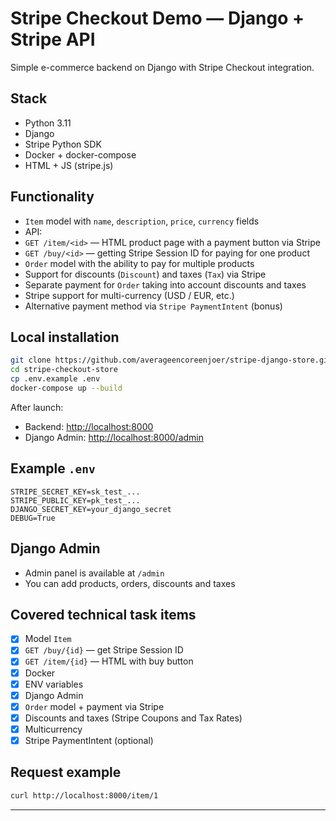 # Stripe Checkout Demo — Django + Stripe API

Simple e-commerce backend on Django with Stripe Checkout integration.

##  Stack
- Python 3.11
- Django
- Stripe Python SDK
- Docker + docker-compose
- HTML + JS (stripe.js)

##  Functionality
- `Item` model with `name`, `description`, `price`, `currency` fields
- API:
- `GET /item/<id>` — HTML product page with a payment button via Stripe
- `GET /buy/<id>` — getting Stripe Session ID for paying for one product
- `Order` model with the ability to pay for multiple products
- Support for discounts (`Discount`) and taxes (`Tax`) via Stripe
- Separate payment for `Order` taking into account discounts and taxes
- Stripe support for multi-currency (USD / EUR, etc.)
- Alternative payment method via `Stripe PaymentIntent` (bonus)

##  Local installation

```bash
git clone https://github.com/averageencoreenjoer/stripe-django-store.git
cd stripe-checkout-store
cp .env.example .env
docker-compose up --build
````

After launch:

* Backend: [http://localhost:8000](http://localhost:8000)
* Django Admin: [http://localhost:8000/admin](http://localhost:8000/admin)

##  Example `.env`

```env
STRIPE_SECRET_KEY=sk_test_...
STRIPE_PUBLIC_KEY=pk_test_...
DJANGO_SECRET_KEY=your_django_secret
DEBUG=True
```

##  Django Admin

* Admin panel is available at `/admin`
* You can add products, orders, discounts and taxes

##  Covered technical task items

* [x] Model `Item`
* [x] `GET /buy/{id}` — get Stripe Session ID
* [x] `GET /item/{id}` — HTML with buy button
* [x] Docker
* [x] ENV variables
* [x] Django Admin
* [x] `Order` model + payment via Stripe
* [x] Discounts and taxes (Stripe Coupons and Tax Rates)
* [x] Multicurrency
* [x] Stripe PaymentIntent (optional)

##  Request example

```bash
curl http://localhost:8000/item/1
```

---